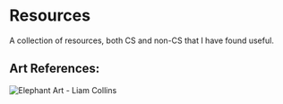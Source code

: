 # Resources
A collection of resources, both CS and non-CS that I have found useful.

## Art References:

![Elephant Art - Liam Collins](https://user-images.githubusercontent.com/54238206/154375854-df36da6c-c97c-4889-8ac6-c5e0708436d5.jpg "Elephant Art")
